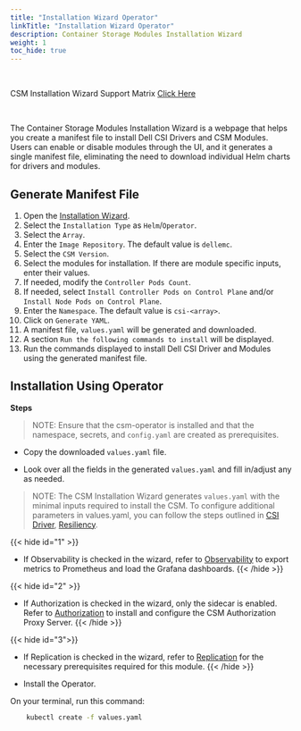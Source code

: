 ```yaml
---
title: "Installation Wizard Operator"
linkTitle: "Installation Wizard Operator"
description: Container Storage Modules Installation Wizard
weight: 1 
toc_hide: true
---
```

<br>

CSM Installation Wizard Support Matrix [Click Here](../../../../../supportmatrix/#installation-wizard-compatibility-matrix)

<br>

The Container Storage Modules Installation Wizard is a webpage that helps you create a manifest file to install Dell CSI Drivers and CSM Modules. Users can enable or disable modules through the UI, and it generates a single manifest file, eliminating the need to download individual Helm charts for drivers and modules.

## Generate Manifest File

1. Open the [Installation Wizard](/csm-docs/docs/getting-started/installation/installationwizard/src/index.html).
2. Select the `Installation Type` as `Helm`/`Operator`.
3. Select the `Array`.
4. Enter the `Image Repository`. The default value is `dellemc`.
5. Select the `CSM Version`.
6. Select the modules for installation. If there are module specific inputs, enter their values.
7. If needed, modify the `Controller Pods Count`.
8. If needed, select `Install Controller Pods on Control Plane` and/or `Install Node Pods on Control Plane`.
9. Enter the `Namespace`. The default value is `csi-<array>`.
10. Click on `Generate YAML`.
11. A manifest file, `values.yaml` will be generated and downloaded.
12. A section `Run the following commands to install` will be displayed.
13. Run the commands displayed to install Dell CSI Driver and Modules using the generated manifest file.

## Installation Using Operator

**Steps**

>NOTE: Ensure that the csm-operator is installed and that the namespace, secrets, and `config.yaml` are created as prerequisites.

- Copy the downloaded `values.yaml` file.

- Look over all the fields in the generated `values.yaml` and fill in/adjust any as needed.

>NOTE: The CSM Installation Wizard generates `values.yaml` with the minimal inputs required to install the CSM. To configure additional parameters in values.yaml, you can follow the steps outlined in [CSI Driver](../csmoperator#install-driver), [Resiliency](../csmoperator/csm-modules/resiliency).

{{< hide id="1" >}}
- If Observability is checked in the wizard, refer to [Observability](../csmoperator/csm-modules/observability) to export metrics to Prometheus and load the Grafana dashboards. 
{{< /hide >}}

{{< hide id="2" >}}
- If Authorization is checked in the wizard, only the sidecar is enabled. Refer to [Authorization](../csmoperator/csm-modules/authorizationv2.0) to install and configure the CSM Authorization Proxy Server. 
{{< /hide >}}

{{< hide id="3">}}
- If Replication is checked in the wizard, refer to [Replication](../csmoperator/csm-modules/replication) for the necessary prerequisites required for this module.
{{< /hide >}}

- Install the Operator.

On your terminal, run this command:

```bash
    kubectl create -f values.yaml
```
